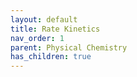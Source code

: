 ```yaml
---
layout: default
title: Rate Kinetics
nav_order: 1
parent: Physical Chemistry
has_children: true
---
```

